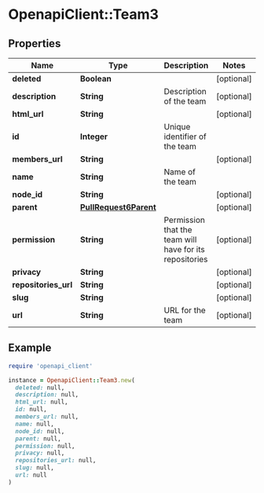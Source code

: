 # OpenapiClient::Team3

## Properties

| Name | Type | Description | Notes |
| ---- | ---- | ----------- | ----- |
| **deleted** | **Boolean** |  | [optional] |
| **description** | **String** | Description of the team | [optional] |
| **html_url** | **String** |  | [optional] |
| **id** | **Integer** | Unique identifier of the team |  |
| **members_url** | **String** |  | [optional] |
| **name** | **String** | Name of the team |  |
| **node_id** | **String** |  | [optional] |
| **parent** | [**PullRequest6Parent**](PullRequest6Parent.md) |  | [optional] |
| **permission** | **String** | Permission that the team will have for its repositories | [optional] |
| **privacy** | **String** |  | [optional] |
| **repositories_url** | **String** |  | [optional] |
| **slug** | **String** |  | [optional] |
| **url** | **String** | URL for the team | [optional] |

## Example

```ruby
require 'openapi_client'

instance = OpenapiClient::Team3.new(
  deleted: null,
  description: null,
  html_url: null,
  id: null,
  members_url: null,
  name: null,
  node_id: null,
  parent: null,
  permission: null,
  privacy: null,
  repositories_url: null,
  slug: null,
  url: null
)
```

